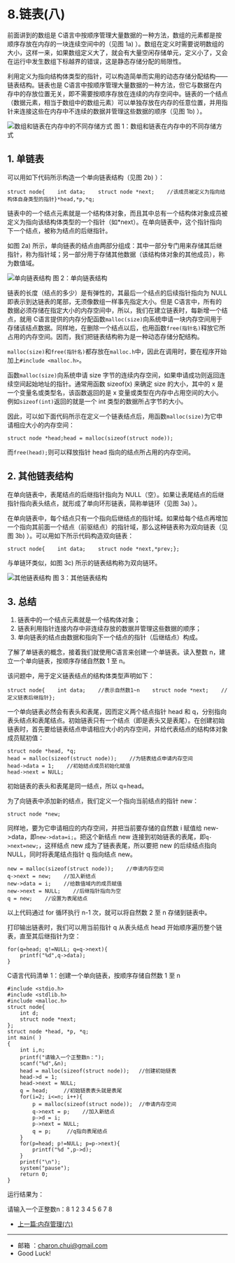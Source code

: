 8.链表(八)
===

前面讲到的数组是 C语言中按顺序管理大量数据的一种方法，数组的元素都是按顺序存放在内存的一块连续空间中的（见图 1a)  ）。数组在定义时需要说明数组的大小，这样一来，如果数组定义大了，就会有大量空闲存储单元，定义小了，又会在运行中发生数组下标越界的错误，这是静态存储分配的局限性。

 利用定义为指向结构体类型的指针，可以构造简单而实用的动态存储分配结构——链表结构。链表也是  C语言中按顺序管理大量数据的一种方法，但它与数据在内存中的存放位置无关，即不需要按顺序存放在连续的内存空间中。链表的一个结点（数据元素，相当于数组中的数组元素）可以单独存放在内存的任意位置，并用指针来连接这些在内存中不连续的数据并管理这些数据的顺序（见图 1b) ）。



![数组和链表在内存中的不同存储方式](http://www.weixueyuan.net/uploads/allimg/200506/2-20050615092CQ.gif)
 图 1：数组和链表在内存中的不同存储方式

## 1. 单链表

可以用如下代码所示构造一个单向链表结构（见图 2b) ）：

```
struct node{    int data;    struct node *next;    //该成员被定义为指向结构体自身类型的指针}*head,*p,*q;
```


 链表中的一个结点元素就是一个结构体对象，而且其中总有一个结构体对象成员被定义为指向该结构体类型的一个指针（如*next）。在单向链表中，这个指针指向下一个结点，被称为结点的后继指针。

 如图 2a) 所示，单向链表的结点由两部分组成：其中一部分专门用来存储其后继指针，称为指针域；另一部分用于存储其他数据（该结构体对象的其他成员），称为数值域。



![单向链表结构](http://www.weixueyuan.net/uploads/allimg/200508/2-20050Q6345G12.gif)
 图 2：单向链表结构


 链表的长度（结点的多少）是有弹性的，其最后一个结点的后续指针指向为 NULL 即表示到达链表的尾部，无须像数组一样事先指定大小。但是 C语言中，所有的数据必须存储在指定大小的内存空间中，所以，我们在建立链表时，每新增一个结点，就用 C语言提供的内存分配函数`malloc(size)`向系统申请一块内存空间用于存储该结点数据。同样地，在删除一个结点以后，也用函数`free(指针名)`释放它所占用的内存空间。因而，我们把链表结构称为是一种动态存储分配结构。

`malloc(size)`和`free(指针名)`都存放在`malloc.h`中，因此在调用时，要在程序开始加上`#include <malloc.h>`。

 函数`malloc(size)`向系统申请 size 字节的连续内存空间，如果申请成功则返回连续空间起始地址的指针。通常用函数 sizeof(x) 来确定 size 的大小，其中的 x 是一个变量名或类型名，该函数返回的是 x 变量或类型在内存中占用空间的大小。例如`sizeof(int)`返回的就是一个 int 类型的数据所占字节的大小。

 因此，可以如下面代码所示在定义一个链表结点后，用函数`malloc(size)`为它申请相应大小的内存空间：

```
struct node *head;head = malloc(sizeof(struct node));
```


 而`free(head);`则可以释放指针 head 指向的结点所占用的内存空间。

## 2. 其他链表结构

在单向链表中，表尾结点的后继指针指向为 NULL（空）。如果让表尾结点的后继指针指向表头结点，就形成了单向环形链表，简称单链环（见图 3a) ）。

 在单向链表中，每个结点只有一个指向后继结点的指针域。如果给每个结点再增加一个指向其前面一个结点（前驱结点）的指针域，那么这种链表称为双向链表（见图 3b) ）。可以用如下所示代码构造双向链表：

```
struct node{    int data;    struct node *next,*prev;};
```


 与单链环类似，如图 3c) 所示的链表结构称为双向链环。



![其他链表结构](http://www.weixueyuan.net/uploads/allimg/200506/2-200506154601548.gif)
 图 3：其他链表结构

## 3. 总结

1. 链表中的一个结点元素就是一个结构体对象；
2. 链表利用指针连接内存中非连续存放的数据并管理这些数据的顺序；
3. 单向链表的结点由数据和指向下一个结点的指针（后继结点）构成。





了解了单链表的概念，接着我们就使用C语言来创建一个单链表。读入整数 n，建立一个单向链表，按顺序存储自然数 1 至 n。

 该问题中，用于定义链表结点的结构体类型声明如下：

```
struct node{    int data;    //表示自然数1~n    struct node *next;    //定义链表后继指针};
```


 一个单向链表必然会有表头和表尾，因而定义两个结点指针 head 和 q，分别指向表头结点和表尾结点。初始链表只有一个结点（即是表头又是表尾）。在创建初始链表时，首先要给链表结点申请相应大小的内存空间，并给代表结点的结构体对象成员赋初值：

```
struct node *head, *q;
head = malloc(sizeof(struct node));    //为链表结点申请内存空间
head->data = 1;    //初始结点成员初始化赋值
head->next = NULL;
```

初始链表的表头和表尾是同一结点，所以 q=head。

 为了向链表中添加新的结点，我们定义一个指向当前结点的指针 new：

```
struct node *new;
```


 同样地，要为它申请相应的内存空间，并把当前要存储的自然数 i 赋值给 new->data，即`new->data=i;`。把这个新结点 new 连接到初始链表的表尾，即`q->next=new;`，这样结点 new 成为了链表表尾，所以要把 new 的后续结点指向 NULL，同时将表尾结点指针 q 指向结点 new。

```
new = malloc(sizeof(struct node));    //申请内存空间
q->next = new;    //加入新结点
new->data = i;    //给数值域内的成员赋值
new->next = NULL;    //后继指针指向为空
q = new;    //设置为表尾结点
```


 以上代码通过 for 循环执行 n-1 次，就可以将自然数 2 至 n 存储到链表中。

 打印输出链表时，我们可以用当前指针 q 从表头结点 head 开始顺序遍历整个链表，直至其后继指针为空：

```
for(q=head; q!=NULL; q=q->next){
    printf("%d",q->data);
}
```


 C语言代码清单 1：创建一个单向链表，按顺序存储自然数 1 至 n

```
#include <stdio.h>
#include <stdlib.h>
#include <malloc.h>
struct node{
    int d;
    struct node *next;
};
struct node *head, *p, *q;
int main( )
{
    int i,n;
    printf("请输入一个正整数n：");
    scanf("%d",&n);
    head = malloc(sizeof(struct node));   //创建初始链表
    head->d = 1;
    head->next = NULL;
    q = head;     //初始链表表头就是表尾
    for(i=2; i<=n; i++){
        p = malloc(sizeof(struct node));  //申请内存空间
        q->next = p;    //加入新结点
        p->d = i;
        p->next = NULL;
        q = p;     //q指向表尾结点
    }
    for(p=head; p!=NULL; p=p->next){
        printf("%d ",p->d);
    }
    printf("\n");
    system("pause");
    return 0;
}
```


 运行结果为：

请输入一个正整数n：8
 1 2 3 4 5 6 7 8






- [上一篇:内存管理(六)](https://github.com/CharonChui/iOSStudyNote/blob/master/C%E8%AF%AD%E8%A8%80%E5%85%A5%E9%97%A8/6.%E5%86%85%E5%AD%98%E7%AE%A1%E7%90%86(%E5%85%AD).md)           


---

- 邮箱 ：charon.chui@gmail.com  
- Good Luck! 

